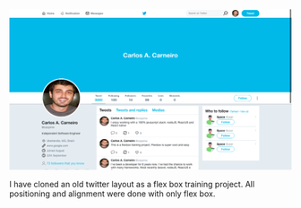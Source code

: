 ![cover](cover.png)

I have cloned an old twitter layout as a flex box training project.
All positioning and alignment were done with only flex box.
